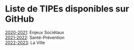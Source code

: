 # Liste de TIPEs disponibles sur GitHub

[2020-2021](2020-2021.md): Enjeux Sociétaux  
[2021-2022](2021-2022.md): Santé-Prévention  
[2022-2023](2022-2023.md): La Ville

